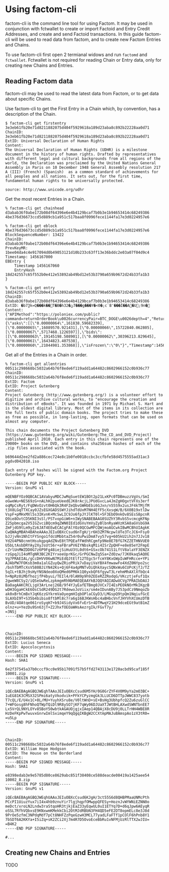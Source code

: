 Using factom-cli
===

factom-cli is the command line tool for using Factom. It may be used in conjunction with fctwallet to create or import Factoid and Entry Credit Addresses, and create and send Factoid transactions. In this guide factom-cli will be used to read data from factom, and to create new Factom Entries and Chains.

To use factom-cli first open 2 termianal widows and run ``factomd`` and ``fctwallet``. Fctwallet is not required for reading Chain or Entry data, only for creating new Chains and Entries.

Reading Factom data
---

factom-cli may be used to read the latest data from Factom, or to get data about specific Chains.

Use factom-cli to get the First Entry in a Chain which, by convention, has a description of the Chain.

	$ factom-cli get firstentry 3e3eb61fb20e71d8211882075d404f5929618a189d23aba8c892b22228aa0d71
	ChainID: 3e3eb61fb20e71d8211882075d404f5929618a189d23aba8c892b22228aa0d71
	ExtID: Universal Declaration of Human Rights
	Content:
	The Universal Declaration of Human Rights (UDHR) is a milestone document in the history of human rights. Drafted by representatives with different legal and cultural backgrounds from all regions of the world, the Declaration was proclaimed by the United Nations General Assembly in Paris on 10 December 1948 General Assembly resolution 217 A (III) (French) (Spanish)  as a common standard of achievements for all peoples and all nations. It sets out, for the first time, fundamental human rights to be universally protected.
	
	source: http://www.unicode.org/udhr

Get the most recent Entries in a Chain.

	% factom-cli get chainhead d3abab36f0abe172b08df64396e6e4b4129bcaf7b0b3e1b94653414c68249386
	4be376d36673ccd5d889cb1a951c517baa8f0996fece1144fa17e3d0224957e6
	
	% factom-cli get eblock 4be376d36673ccd5d889cb1a951c517baa8f0996fece1144fa17e3d0224957e6
	BlockSequenceNumber: 13422
	ChainID: d3abab36f0abe172b08df64396e6e4b4129bcaf7b0b3e1b94653414c68249386
	PrevKeyMR: 1bee04da4c4e917094d0b49053121d10b233c63ff13e36bddc2e03a07f04d9c4
	Timestamp: 1456167000
	EBEntry {
		Timestamp 1456167060
		EntryHash 18d242557c65f552b0e412e53892ab49bd12e53b3790a659b9672d24b33fa1b3
	}
	
	% factom-cli get entry 18d242557c65f552b0e412e53892ab49bd12e53b3790a659b9672d24b33fa1b3
	ChainID: d3abab36f0abe172b08df64396e6e4b4129bcaf7b0b3e1b94653414c68249386
	ExtID: �b7̫3k=Q���k��T�B�hڻ�32T���g���Y�<0�;c`B٬���İ��A�U;9n�
	Content:
	{"APIMethod":"https://poloniex.com/public?command=returnOrderBook\u0026currencyPair=BTC_DOGE\u0026depth=4","ReturnData":"{\"asks\":[[\"0.00000064\",161838.59682339],[\"0.00000065\",16089570.921431],[\"0.00000066\",15722840.062805],[\"0.00000067\",5717468.1226597]],\"bids\":[[\"0.00000063\",19145198.508901],[\"0.00000062\",30396213.829645],[\"0.00000061\",16434823.407538],[\"0.00000060\",21044981.353868]],\"isFrozen\":\"0\"}","Timestamp":1456167002}
	
Get all of the Entries in a Chain in order.

	% factom-cli get allentries 00511c298668bc5032a64b76f8ede6f119add1a64482c8602966152c0b936c77
	ChainID: 00511c298668bc5032a64b76f8ede6f119add1a64482c8602966152c0b936c77
	ExtID: Factom
	ExtID: Project Gutenberg
	Content:
	Project Gutenberg (http://www.gutenberg.org/) is a volunteer effort to digitize and archive cultural works, to "encourage the creation and distribution of eBooks". It was founded in 1971 by Michael S. Hart and is the oldest digital library. Most of the items in its collection are the full texts of public domain books. The project tries to make these as free as possible, in long-lasting, open formats that can be used on almost any computer.
	
	This chain documents the Project Gutenberg DVD (https://www.gutenberg.org/wiki/Gutenberg:The_CD_and_DVD_Project) published April 2010. Each entry in this chain represents one of the 29000+ books on the DVD, and contains sha256sum hashes of each of the .zip files associated with the book.
	
	b69644d2ee2fd2a886cec724e8c1b0fe0018ccbc3ccfbfe58d4575555ad31ac3  pgdvd042010.iso
	
	Each entry of hashes will be signed with the Factom.org Project Gutenberg PGP key.
	
	-----BEGIN PGP PUBLIC KEY BLOCK-----
	Version: GnuPG v1
	
	mQENBFYOz0QBCAC1AVabyuMDCJwMqSuetEW1BOt2p21LxKPc0TDBmuzzVgVs/SmI
	oGweWu+NES69zG+nALhH2pueUeedEJK8rAcjLJPUdGvcLa4JmZgHOgxtVFXs3erf
	oqMpCsRyt/FqDWvOzvt0H6Qk3R4FZeQbvGWHbEbi6GJxn/n55S9x2usJF4kTMjfM
	t3X8LGqTTXCay0JZsEGXGADSSWYJihdTdUxM7NH4EfF5cXxsqW/B/6X0B19xtlDw
	VspF+pMHxMXl5s3IKvnK+McSwLIC9Jo6fpJYJlKT0l+5F3EbO9nkOv8SEsS8pcnR
	Q9ie8OvtCD5KNI3sSl/PSTvopGiW6+nIWySNABEBAAG0SUZhY3RvbS5vcmcgKFNp
	Z25pbmcga2V5IGZvciBQcm9qZWN0IEd1dGVuYmVyZyBlbnRyaWVzKSA8aGVsbG9A
	ZmFjdG9tLm9yZz6JAT4EEwECACgFAlYOz0QCGwMFCQWjmoAGCwkIBwMCBhUIAgkK
	CwQWAgMBAh4BAheAAAoJEIuOBXcCsud6nTgH/jr6H3ZM7NcpwlUTe3TcJC6+FsyO
	bJJjvNn1NhItFYSngo1fdcUMbbtaZ54r0uPwiDmATvy57vg+605kU2ih2n7JJv18
	Yd2U4PN8cnmtHsukgpqAdZNvE8tTPQEafFWdhRCgmfp9Ne8E7BfG7KZZETHNVUE0
	U5bLtAsbDRYAy2XyJsUt56r+aFBraPV6IYNbskqM1i4ISrZpQHF+e8e85eY2FmpE
	cZrlUnMWZDD0G7z6P9Fg48iejSiHuU3tL0dt6+GSxcOb741S1LftV8alaYF3ENZX
	rzGpqJiI4oMTgNR3BC2KIYrxeeUprKGc/GrPGCNwZq5Sa+ZdOzw/7JK0kaq5AQ0E
	Vg7PRAEIAL/gCcDHVV06wN7MiEdQJtElf12TEgc5rfcmY8KxGWpIuWFHRcce+YPi
	AJAbPW7FOKsb3m0a1alGZuyQwZRioPRik7vDayiVaYBX4fmwawFo4XdZ0NYpo2sc
	/bshTbMTcXsV580BJiYN42Ks+Qj6F4a4pMNTvOiQhkXaycSQNxWu6CUPcKjfJ/TZ
	5qIL+tBJhj9sHyYNSNdeo0XoQMed6PM6k1Q0yxbQF6fgywT3LrehmMhAXlXfbQc4
	h+NpRz0iMbfhozjfP4byui/TEIl4/0lAN9p9h9ZEEeRZZRodqG/VKcztjeFuf1Qx
	2gweW8CSy2/iQSeUwReLzpkmgmRhNbMAEQEAAYkBJQQYAQIADwUCVg7PRAIbDAUJ
	BaOagAAKCRCLjgV3ArLnej26B/9f4YJyEafETBmg0JVCx7I4EsPEOkNOrMkIKgzB
	wDH3GgaHCkE6OsCSdR249DG2t7RdewoJoViix/sm4eIDunABy7J53pdCz9NmqoZb
	ak0xBrhCmBxYJqK6zzGYkrmVaOyegmHIqbOPlaCGyD3/LMGspQ9tpQm1NqiufGcE
	SLAXbI9T+S35b4bibio8ftbMl8c7ra6g16BJKWsHbc4aBHbcVnfJHYVhXCUmzDTB
	BvUD/4OAtqe061roSyqH7+b9J4SidyVx6fvErS+4DTMwqY21H29dceEGt9atB1mZ
	olnz+u+YezDu9Sn63jT+Z2JhxfOEOaWHsAezrgIk/FGvT7y/
	=3NSj
	-----END PGP PUBLIC KEY BLOCK-----
	
	
	
	ChainID: 00511c298668bc5032a64b76f8ede6f119add1a64482c8602966152c0b936c77
	ExtID: Lucius Seneca
	ExtID: Apocolocyntosis
	Content:
	-----BEGIN PGP SIGNED MESSAGE-----
	Hash: SHA1
	
	6e2f37545a37b0cccf9cc0e95b17091f57b5ffd2743113e1720acbd95caf185f  10001.zip
	-----BEGIN PGP SIGNATURE-----
	Version: GnuPG v1
	
	iQEcBAEBAgAGBQJWEqhTAAoJEIuOBXcCsud6M5YH/0G0GrZYF4V0M9yYa2mO3BC+
	1uEG81K3CMSX32SPmi6atyVkodvik+PFkYCPyzmgGk3LLUCD6DTTpJWWC837yotb
	T7cQL/E/U4x1C+8L/MU+YuyhXSru8e/V0ltWnD+sE+BsHg3UbhpfcQ2Zu6zuGlCC
	7+WFGosg8hFNhoQTWpTQiDl9R8ySO7jKF7qWy06DJUaXTJWtBHLAXwdSWNTbnEE7
	Lx5VrQL9NYLOYv85BoY50wbtkAGAUOjgjxIAep14QBAjX8cDU9j0LLTrHH4WBE8R
	HzDeFKpPwTwuvxGnrwImlSximqeY9qQgqIKBgW2CCXtmpMAJuBAmspAo1zX3tR0=
	=u5Lp
	-----END PGP SIGNATURE-----
	
	
	
	ChainID: 00511c298668bc5032a64b76f8ede6f119add1a64482c8602966152c0b936c77
	ExtID: William Hope Hodgson
	ExtID: The House on the Borderland
	Content:
	-----BEGIN PGP SIGNED MESSAGE-----
	Hash: SHA1
	
	e8398edab3e9e5785d80ce8629abc851f38408ce588deacde08419a1425aee54  10002_8.zip
	-----BEGIN PGP SIGNATURE-----
	Version: GnuPG v1
	
	iQEcBAEBAgAGBQJWEqhUAAoJEIuOBXcCsud6KJgH/3ct55S6d8QHBPMaaUNMcPth
	PCcPI1UiuzYux7iI4x4hb9znuYir7lgjhqpfOMwppQFESy+HoznJvWYWNiEZNN0o
	meDct/xroLN2Lndw3raStqoHR3tjkjEaZ33yEqwUL0uI1ETYq7D+d6qJpw6AEyqR
	oSSL7RfhVQbxsE9KNxwmKMekkCbi2OtMJdRBbN3FH4QD5eFE2DT8opmELc8e3J8d
	9PrOe5zfmC3NPdqMdf7pCt8NHFZzPqeGzwH3MCL77yadLFaFTf1pCOlF6hPnb8Y1
	7bSDT6A2KKYa+I5iZq+sK2ZCi2Xj7m4R7D5OvoEceBbRu1vNFMjUzRlTTX2wJIU=
	=B4K2
	-----END PGP SIGNATURE-----
	
	#...

Creating new Chains and Entries
---
TODO
